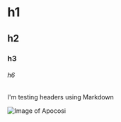 # h1
## h2
### h3
###### h6
I'm testing headers using Markdown

![Image of Apocosi](https://encrypted-tbn0.gstatic.com/images?q=tbn:ANd9GcQiWX8psS7ah8Heqt3U8oap902_iIFyNrSAew&s)
